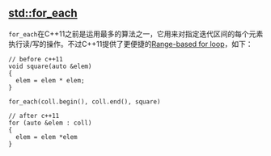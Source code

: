 ## [std::for_each](https://en.cppreference.com/w/cpp/algorithm/for_each)

`for_each`在C++11之前是运用最多的算法之一，它用来对指定迭代区间的每个元素执行读/写的操作。不过C++11提供了更便捷的[Range-based for loop](https://en.cppreference.com/w/cpp/language/range-for)，如下：

```
// before c++11
void square(auto &elem)
{
  elem = elem * elem;
}

for_each(coll.begin(), coll.end(), square)

// after c++11
for (auto &elem : coll)
{
  elem = elem *elem
}
```
